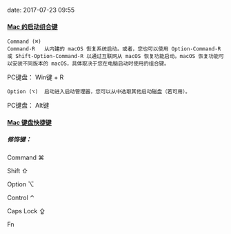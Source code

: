 date: 2017-07-23 09:55

#### [Mac 的启动组合键](https://support.apple.com/zh-cn/HT201255)

```
Command (⌘)
Command-R	从内建的 macOS 恢复系统启动。或者，您也可以使用 Option-Command-R 或 Shift-Option-Command-R 以通过互联网从 macOS 恢复功能启动。macOS 恢复功能可以安装不同版本的 macOS，具体取决于您在电脑启动时使用的组合键。
```
PC键盘： Win键 + R

```
Option (⌥)	启动进入启动管理器，您可以从中选取其他启动磁盘（若可用）。
```
PC键盘： Alt键

#### [Mac 键盘快捷键](https://support.apple.com/zh-cn/HT201236)

##### 修饰键：

Command ⌘

Shift ⇧

Option ⌥

Control ⌃

Caps Lock ⇪

Fn